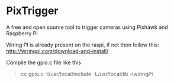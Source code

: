 # PixTrigger
A free and open source tool to trigger cameras using Pixhawk and Raspberry Pi

Wiring PI is already present on the raspi, if not then follow this: http://wiringpi.com/download-and-install/

Compile the gpio.c file like this
> cc gpio.c -I/usr/local/include -L/usr/local/lib -lwiringPi
